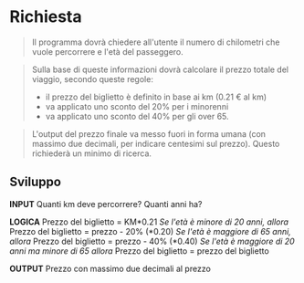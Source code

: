 # Richiesta

> Il programma dovrà chiedere all'utente il numero di chilometri che vuole percorrere e l'età del passeggero. 

>Sulla base di queste informazioni dovrà calcolare il prezzo totale del viaggio, secondo queste regole: 
> - il prezzo del biglietto è definito in base ai km (0.21 € al km) 
> - va applicato uno sconto del 20% per i minorenni 
> - va applicato uno sconto del 40% per gli over 65.

>L'output del prezzo finale va messo fuori in forma umana (con massimo due decimali, per indicare centesimi sul prezzo). Questo richiederà un minimo di ricerca.

## Sviluppo

**INPUT**
Quanti km deve percorrere?
Quanti anni ha?

**LOGICA**
Prezzo del biglietto = KM*0.21
*Se l'età è minore di 20 anni, allora*
Prezzo del biglietto = prezzo - 20% (*0.20)
*Se l'età è maggiore di 65 anni, allora*
Prezzo del biglietto = prezzo - 40% (*0.40)
*Se l'età è maggiore di 20 anni ma minore di 65 allora*
Prezzo del biglietto = prezzo del biglietto

**OUTPUT**
Prezzo con massimo due decimali al prezzo

